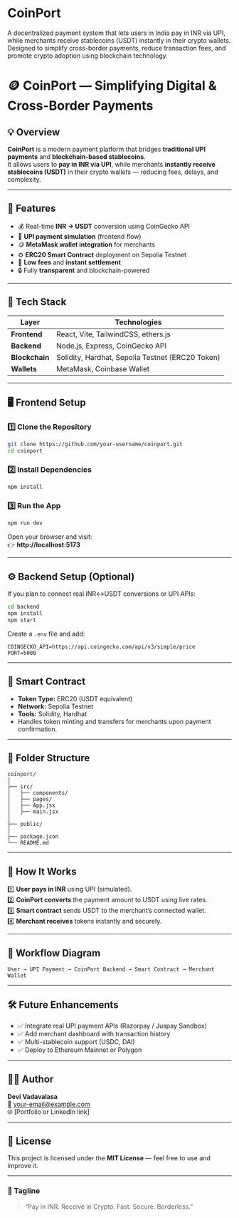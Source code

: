 # CoinPort
A decentralized payment system that lets users in India pay in INR via UPI, while merchants receive stablecoins (USDT) instantly in their crypto wallets. Designed to simplify cross-border payments, reduce transaction fees, and promote crypto adoption using blockchain technology.
# 🪙 CoinPort — Simplifying Digital & Cross-Border Payments  

## 💡 Overview  
**CoinPort** is a modern payment platform that bridges **traditional UPI payments** and **blockchain-based stablecoins**.  
It allows users to **pay in INR via UPI**, while merchants **instantly receive stablecoins (USDT)** in their crypto wallets — reducing fees, delays, and complexity.

---

## 🚀 Features  
- 💰 Real-time **INR → USDT** conversion using CoinGecko API  
- 🔗 **UPI payment simulation** (frontend flow)  
- 🪙 **MetaMask wallet integration** for merchants  
- ⚙️ **ERC20 Smart Contract** deployment on Sepolia Testnet  
- 💨 **Low fees** and **instant settlement**  
- 🔒 Fully **transparent** and blockchain-powered  

---

## 🧱 Tech Stack  

| Layer | Technologies |
|--------|---------------|
| **Frontend** | React, Vite, TailwindCSS, ethers.js |
| **Backend** | Node.js, Express, CoinGecko API |
| **Blockchain** | Solidity, Hardhat, Sepolia Testnet (ERC20 Token) |
| **Wallets** | MetaMask, Coinbase Wallet |

---

## 🖥️ Frontend Setup  

### 1️⃣ Clone the Repository  
```bash
git clone https://github.com/your-username/coinport.git
cd coinport
```

### 2️⃣ Install Dependencies  
```bash
npm install
```

### 3️⃣ Run the App  
```bash
npm run dev
```

Open your browser and visit:  
👉 **http://localhost:5173**

---

## ⚙️ Backend Setup (Optional)  
If you plan to connect real INR↔USDT conversions or UPI APIs:

```bash
cd backend
npm install
npm start
```

Create a `.env` file and add:
```
COINGECKO_API=https://api.coingecko.com/api/v3/simple/price
PORT=5000
```

---

## 💼 Smart Contract  
- **Token Type:** ERC20 (USDT equivalent)  
- **Network:** Sepolia Testnet  
- **Tools:** Solidity, Hardhat  
- Handles token minting and transfers for merchants upon payment confirmation.  

---

## 📁 Folder Structure  
```
coinport/
│
├── src/
│   ├── components/
│   ├── pages/
│   ├── App.jsx
│   ├── main.jsx
│
├── public/
│
├── package.json
└── README.md
```

---

## 🔗 How It Works  

1️⃣ **User pays in INR** using UPI (simulated).  
2️⃣ **CoinPort converts** the payment amount to USDT using live rates.  
3️⃣ **Smart contract** sends USDT to the merchant’s connected wallet.  
4️⃣ **Merchant receives** tokens instantly and securely.

---

## 🧠 Workflow Diagram  

```
User → UPI Payment → CoinPort Backend → Smart Contract → Merchant Wallet
```

---

## 🛠️ Future Enhancements  
- ✅ Integrate real UPI payment APIs (Razorpay / Juspay Sandbox)  
- ✅ Add merchant dashboard with transaction history  
- ✅ Multi-stablecoin support (USDC, DAI)  
- ✅ Deploy to Ethereum Mainnet or Polygon  

---

## 👨‍💻 Author  
**Devi Vadavalasa**  
📧 your-email@example.com  
🌐 [Portfolio or LinkedIn link]

---

## 📜 License  
This project is licensed under the **MIT License** — feel free to use and improve it.

---

### 🧭 Tagline  
> “Pay in INR. Receive in Crypto. Fast. Secure. Borderless.”

